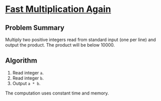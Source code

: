 # [Fast Multiplication Again](https://www.spoj.com/problems/MULTIPLY/)

## Problem Summary
Multiply two positive integers read from standard input (one per line) and output the product. The product will be below 10000.

## Algorithm
1. Read integer `a`.
2. Read integer `b`.
3. Output `a * b`.

The computation uses constant time and memory.

